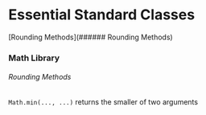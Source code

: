 # Essential Standard Classes
[Rounding Methods](###### Rounding Methods)


### Math Library
###### Rounding Methods

`Math.min(..., ...)`
returns the smaller of two arguments
